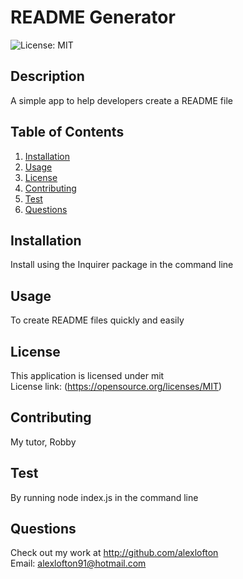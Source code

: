# README Generator
![License: MIT](https://img.shields.io/badge/License-MIT-yellow.svg)
## Description
A simple app to help developers create a README file

## Table of Contents
1. [Installation](#installation)
2. [Usage](#usage)
3. [License](#license)
4. [Contributing](#contributing)
5. [Test](#test)
6. [Questions](#questions)

## Installation
Install using the Inquirer package in the command line

## Usage
To create README files quickly and easily

## License
This application is licensed under mit
<br>
License link: (https://opensource.org/licenses/MIT)

## Contributing 
My tutor, Robby

## Test
By running node index.js in the command line

## Questions
Check out my work at http://github.com/alexlofton
<br>
Email: alexlofton91@hotmail.com
